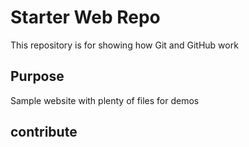 # Starter Web Repo

This repository is for showing how Git and GitHub work

## Purpose

Sample website with plenty of files for demos

## contribute